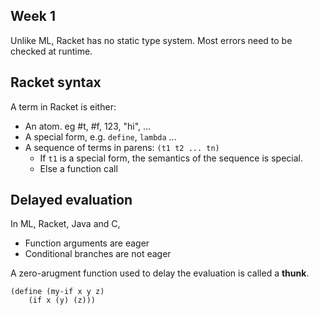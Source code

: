 ## Week 1

Unlike ML, Racket has no static type system.
Most errors need to be checked at runtime.

## Racket syntax

A term in Racket is either:
- An atom. eg #t, #f, 123, "hi", ...
- A special form, e.g. `define`, `lambda` ...
- A sequence of terms in parens: `(t1 t2 ... tn)`
    * If `t1` is a special form, the semantics of 
    the sequence is special.
    * Else a function call

## Delayed evaluation

In ML, Racket, Java and C,
- Function arguments are eager
- Conditional branches are not eager

A zero-arugment function used to delay the evaluation 
is called a **thunk**.

```
(define (my-if x y z)
    (if x (y) (z)))
```
